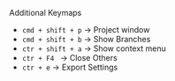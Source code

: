 Additional Keymaps

* `cmd + shift + p` -> Project window
* `cmd + shift + b` -> Show Branches
* `ctr + shift + a` -> Show context menu
* `ctr + F4 ` -> Close Others
* `ctr + e` -> Export Settings